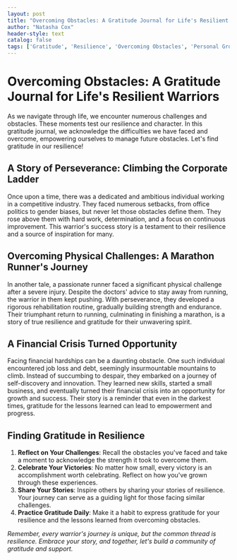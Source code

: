 ```yaml
---
layout: post
title: "Overcoming Obstacles: A Gratitude Journal for Life's Resilient Warriors"
author: "Natasha Cox"
header-style: text
catalog: false
tags: ['Gratitude', 'Resilience', 'Overcoming Obstacles', 'Personal Growth', 'Inspiration', 'Self-Improvement']
---
```


# Overcoming Obstacles: A Gratitude Journal for Life's Resilient Warriors  

As we navigate through life, we encounter numerous challenges and obstacles. These moments test our resilience and character. In this gratitude journal, we acknowledge the difficulties we have faced and overcome, empowering ourselves to manage future obstacles. Let's find gratitude in our resilience!  

## A Story of Perseverance: Climbing the Corporate Ladder  
Once upon a time, there was a dedicated and ambitious individual working in a competitive industry. They faced numerous setbacks, from office politics to gender biases, but never let those obstacles define them. They rose above them with hard work, determination, and a focus on continuous improvement. This warrior's success story is a testament to their resilience and a source of inspiration for many.  

## Overcoming Physical Challenges: A Marathon Runner's Journey  
In another tale, a passionate runner faced a significant physical challenge after a severe injury. Despite the doctors' advice to stay away from running, the warrior in them kept pushing. With perseverance, they developed a rigorous rehabilitation routine, gradually building strength and endurance. Their triumphant return to running, culminating in finishing a marathon, is a story of true resilience and gratitude for their unwavering spirit.  

## A Financial Crisis Turned Opportunity  
Facing financial hardships can be a daunting obstacle. One such individual encountered job loss and debt, seemingly insurmountable mountains to climb. Instead of succumbing to despair, they embarked on a journey of self-discovery and innovation. They learned new skills, started a small business, and eventually turned their financial crisis into an opportunity for growth and success. Their story is a reminder that even in the darkest times, gratitude for the lessons learned can lead to empowerment and progress.  

## Finding Gratitude in Resilience  
1. **Reflect on Your Challenges**: Recall the obstacles you've faced and take a moment to acknowledge the strength it took to overcome them.  
2. **Celebrate Your Victories**: No matter how small, every victory is an accomplishment worth celebrating. Reflect on how you've grown through these experiences.  
3. **Share Your Stories**: Inspire others by sharing your stories of resilience. Your journey can serve as a guiding light for those facing similar challenges.  
4. **Practice Gratitude Daily**: Make it a habit to express gratitude for your resilience and the lessons learned from overcoming obstacles.  

_Remember, every warrior's journey is unique, but the common thread is resilience. Embrace your story, and together, let's build a community of gratitude and support._  
